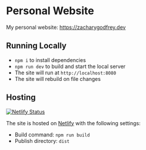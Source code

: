 # Personal Website

My personal website: https://zacharygodfrey.dev

## Running Locally

- `npm i` to install dependencies
- `npm run dev` to build and start the local server
- The site will run at `http://localhost:8080`
- The site will rebuild on file changes

## Hosting

[![Netlify Status][deploy-img]][deploy-link]

[deploy-img]: https://api.netlify.com/api/v1/badges/ea8e6080-6311-4691-81a1-ae6d5d9301aa/deploy-status
[deploy-link]: https://app.netlify.com/sites/zg-personal/deploys

The site is hosted on [Netlify](https://netlify.com) with the following settings:

- Build command: `npm run build`
- Publish directory: `dist`